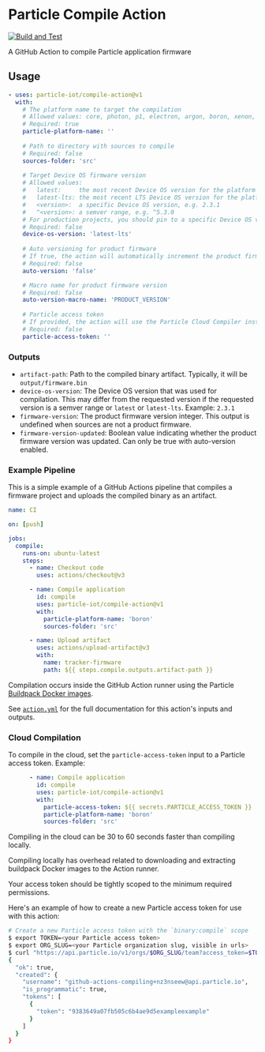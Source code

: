 # Particle Compile Action
[![Build and Test](https://github.com/particle-iot/compile-action/actions/workflows/test.yml/badge.svg)](https://github.com/particle-iot/compile-action/actions/workflows/test.yml)

A GitHub Action to compile Particle application firmware

## Usage

```yaml
- uses: particle-iot/compile-action@v1
  with:
    # The platform name to target the compilation
    # Allowed values: core, photon, p1, electron, argon, boron, xenon, esomx, bsom, b5som, tracker, trackerm, p2, muon
    # Required: true
    particle-platform-name: ''
      
    # Path to directory with sources to compile
    # Required: false
    sources-folder: 'src'
      
    # Target Device OS firmware version
    # Allowed values:
    #   latest:     the most recent Device OS version for the platform
    #   latest-lts: the most recent LTS Device OS version for the platform
    #   <version>:  a specific Device OS version, e.g. 2.3.1
    #   ^<version>: a semver range, e.g. ^5.3.0
    # For production projects, you should pin to a specific Device OS version or semver range, e.g. ^4.0.0
    # Required: false
    device-os-version: 'latest-lts'
      
    # Auto versioning for product firmware
    # If true, the action will automatically increment the product firmware version. See AUTO_VERSION.md for more details.
    # Required: false
    auto-version: 'false'

    # Macro name for product firmware version
    # Required: false
    auto-version-macro-name: 'PRODUCT_VERSION'
    
    # Particle access token
    # If provided, the action will use the Particle Cloud Compiler instead of compiling within the GitHub Action runner
    # Required: false
    particle-access-token: ''
```

### Outputs

* `artifact-path`: Path to the compiled binary artifact. Typically, it will be `output/firmware.bin`
* `device-os-version`: The Device OS version that was used for compilation. This may differ from the requested version if the requested version is a semver range or `latest` or `latest-lts`. Example: `2.3.1`
* `firmware-version`: The product firmware version integer. This output is undefined when sources are not a product firmware.
* `firmware-version-updated`: Boolean value indicating whether the product firmware version was updated. Can only be true with auto-version enabled.

### Example Pipeline

This is a simple example of a GitHub Actions pipeline that compiles a firmware project and uploads the compiled binary as an artifact.

```yaml
name: CI

on: [push]

jobs:
  compile:
    runs-on: ubuntu-latest
    steps:
      - name: Checkout code
        uses: actions/checkout@v3

      - name: Compile application
        id: compile
        uses: particle-iot/compile-action@v1
        with:
          particle-platform-name: 'boron'
          sources-folder: 'src'

      - name: Upload artifact
        uses: actions/upload-artifact@v3
        with:
          name: tracker-firmware
          path: ${{ steps.compile.outputs.artifact-path }}
```

Compilation occurs inside the GitHub Action runner using the Particle [Buildpack Docker images](https://github.com/particle-iot/firmware-buildpack-builder).

See [`action.yml`](action.yml) for the full documentation for this action's inputs and outputs.

### Cloud Compilation

To compile in the cloud, set the `particle-access-token` input to a Particle access token. Example:

```yaml
      - name: Compile application
        id: compile
        uses: particle-iot/compile-action@v1
        with:
          particle-access-token: ${{ secrets.PARTICLE_ACCESS_TOKEN }}
          particle-platform-name: 'boron'
          sources-folder: 'src'
```

Compiling in the cloud can be 30 to 60 seconds faster than compiling locally. 

Compiling locally has overhead related to downloading and extracting buildpack Docker images to the Action runner.

Your access token should be tightly scoped to the minimum required permissions. 

Here's an example of how to create a new Particle access token for use with this action:

```bash
# Create a new Particle access token with the `binary:compile` scope
$ export TOKEN=<your Particle access token>
$ export ORG_SLUG=<your Particle organization slug, visible in urls>
$ curl "https://api.particle.io/v1/orgs/$ORG_SLUG/team?access_token=$TOKEN" -H "Content-Type: application/json" -d '{ "friendly_name": "GitHub Actions Compiling", "scopes": [ "binary:compile" ] }'
{
  "ok": true,
  "created": {
    "username": "github-actions-compiling+nz3nseew@api.particle.io",
    "is_programmatic": true,
    "tokens": [
      {
        "token": "9383649a07fb505c6b4ae9d5exampleexample"
      }
    ]
  }
}
```
